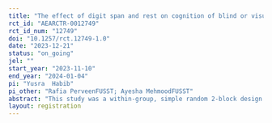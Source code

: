 ```yaml
---
title: "The effect of digit span and rest on cognition of blind or visual impaired and cognitive test for the blind as an assessment of intellectual functioning."
rct_id: "AEARCTR-0012749"
rct_id_num: "12749"
doi: "10.1257/rct.12749-1.0"
date: "2023-12-21"
status: "on_going"
jel: ""
start_year: "2023-11-10"
end_year: "2024-01-04"
pi: "Yusra  Habib"
pi_other: "Rafia PerveenFUSST; Ayesha MehmoodFUSST"
abstract: "This study was a within-group, simple random 2-block design to investigate the effect of the cognitive intervention on cognitive performance in blind patients. Thirty blind patients who expressed an interest in participation in the study were recruited from government a specialized school for the blind, 15 visually impaired individuals, and 30 individuals with normal vision from Foundation University School of Science and Technology, totaling 60 participants.  between November 2023 and January 2024.  They then undergo a standardized psychological assessment and were scheduled to undergo Cognitive test that are specially design for the blind. All participants met preserved general cognitive function (mini-mental state examination (MMSE) score of >24/30), and do not meet the diagnosis of dementia (according to the 10th International Statistical Classification of Diseases and Related) Health Problems (ICD-10).Other inclusion criteria were as follows: males and females with an average age of 30 years (range:18 to 60).In order to be included in the study, the participants had to be diagnosis of visual impairment and blind as evaluated by an eye specialist, primary school education (≥5 years), a Dementia scale and Beck depression Inventory. Exclusion criteria were that participant not be normal and younger than 18 years or older than 60, not have psychiatric disorders listed in the Diagnostic and Statistical Manual of Mental Disorders 5th edition (DSM-v), current pharmaceutical regiment, including cognitive enhancers or antidepressants, and any physical condition that could preclude regular attendance and full participation in the intervention program. The present study was approved by the ethics committee of Foundation University School of Science and Technology, Islamabad, Pakistan. All participants were fully informed regarding the study protocol and provided written informed consent. This study aims to investigate the impact of digit span and rest on the cognitive abilities of individuals who are blind or visually impaired, utilizing cognitive tests as an assessment of intellectual functioning. The intervention's efficacy in potentially ameliorating levels of dementia, depression, and cognitive impairment is explored through a rigorous research methodology. The findings seek to establish  psychometric property of Blind cognitive Intelligence test and   study the effect of cognitive functioning and the onset of dementias and depression in blind individuals, offering valuable insights into the intervention's effectiveness in enhancing overall cognitive function."
layout: registration
---
```


